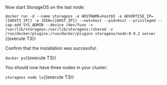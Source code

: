 Now start StorageOS on the last node:

`docker run -d --name storageos -e HOSTNAME=host03 -e ADVERTISE_IP=[[HOST3_IP]] -e JOIN=[[HOST_IP]] --net=host --pid=host --privileged --cap-add SYS_ADMIN --device /dev/fuse -v /var/lib/storageos:/var/lib/storageos:rshared -v /run/docker/plugins:/run/docker/plugins storageos/node:0.9.2 server `{{execute T3}}

Confirm that the installation was successful:

`docker ps`{{execute T3}}

You should now have three nodes in your cluster:

`storageos node ls`{{execute T3}}
